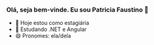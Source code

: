 ### Olá, seja bem-vinde. Eu sou Patricia Faustino 👋

- 🔭 Hoje estou como estagiária
- 🌱 Estudando .NET e Angular
- 😄 Pronomes: ela/dela
